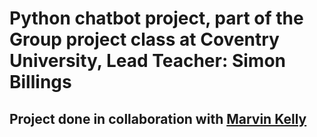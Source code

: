 # Python chatbot project, part of the Group project class at Coventry University, Lead Teacher: Simon Billings

## Project done in collaboration with [Marvin Kelly](https://github.com/kantonio75)

